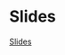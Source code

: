 # Slides

[Slides](https://docs.google.com/presentation/d/1scCUy6yHj_ldxw7t-0-_jv482wA9pYN_YqsGuPH_muw/edit?usp=sharing)
